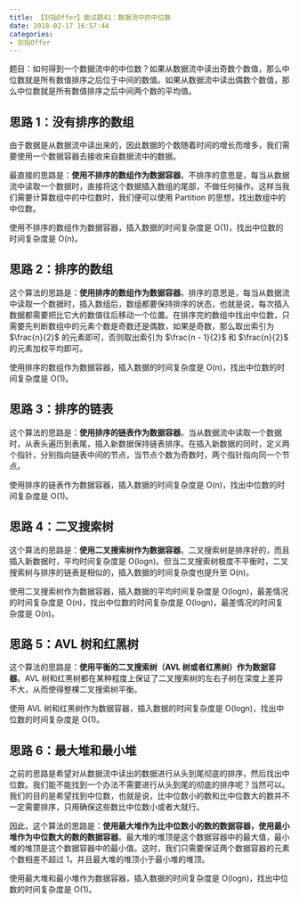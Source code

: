 ```yaml
---
title: 【剑指Offer】面试题41：数据流中的中位数
date: 2018-02-17 16:57:44
categories:
- 剑指Offer
---
```


题目：如何得到一个数据流中的中位数？如果从数据流中读出奇数个数值，那么中位数就是所有数值排序之后位于中间的数值。如果从数据流中读出偶数个数值，那么中位数就是所有数值排序之后中间两个数的平均值。

## 思路 1：没有排序的数组

由于数据是从数据流中读出来的，因此数据的个数随着时间的增长而增多，我们需要使用一个数据容器去接收来自数据流中的数据。

最直接的思路是：**使用不排序的数组作为数据容器**。不排序的意思是，每当从数据流中读取一个数据时，直接将这个数据插入数组的尾部，不做任何操作。这样当我们需要计算数组中的中位数时，我们便可以使用 Partition 的思想，找出数组中的中位数。

使用不排序的数组作为数据容器，插入数据的时间复杂度是 O(1)，找出中位数的时间复杂度是 O(n)。

## 思路 2：排序的数组

这个算法的思路是：**使用排序的数组作为数据容器**。排序的意思是，每当从数据流中读取一个数据时，插入数组后，数组都要保持排序的状态，也就是说，每次插入数据都需要把比它大的数值往后移动一个位置。在排序完的数组中找出中位数，只需要先判断数组中的元素个数是奇数还是偶数，如果是奇数，那么取出索引为 $\frac{n}{2}$ 的元素即可，否则取出索引为 $\frac{n - 1}{2}$ 和 $\frac{n}{2}$ 的元素加权平均即可。

使用排序的数组作为数据容器，插入数据的时间复杂度是 O(n)，找出中位数的时间复杂度是 O(1)。

## 思路 3：排序的链表

这个算法的思路是：**使用排序的链表作为数据容器**。当从数据流中读取一个数据时，从表头遍历到表尾，插入新数据保持链表排序。在插入新数据的同时，定义两个指针，分别指向链表中间的节点，当节点个数为奇数时，两个指针指向同一个节点。

使用排序的链表作为数据容器，插入数据的时间复杂度是 O(n)，找出中位数的时间复杂度是 O(1)。

## 思路 4：二叉搜索树

这个算法的思路是：**使用二叉搜索树作为数据容器**。二叉搜索树是排序好的，而且插入新数据时，平均时间复杂度是 O(logn)。但当二叉搜索树极度不平衡时，二叉搜索树与排序的链表是相似的，插入数据的时间复杂度也提升至 O(n)。

使用二叉搜索树作为数据容器，插入数据的平均时间复杂度是 O(logn)，最差情况的时间复杂度是 O(n)，找出中位数的时间复杂度是 O(logn)，最差情况的时间复杂度是 O(n)。

## 思路 5：AVL 树和红黑树

这个算法的思路是：**使用平衡的二叉搜索树（AVL 树或者红黑树）作为数据容器**。AVL 树和红黑树都在某种程度上保证了二叉搜索树的左右子树在深度上差异不大，从而使得整棵二叉搜索树平衡。

使用 AVL 树和红黑树作为数据容器，插入数据的时间复杂度是 O(logn)，找出中位数的时间复杂度是 O(1)。

## 思路 6：最大堆和最小堆

之前的思路是希望对从数据流中读出的数据进行从头到尾彻底的排序，然后找出中位数。我们能不能找到一个办法不需要进行从头到尾的彻底的排序呢？当然可以。我们的目的是希望找到中位数，也就是说，比中位数小的数和比中位数大的数并不一定需要排序，只用确保这些数比中位数小或者大就行。

因此，这个算法的思路是：**使用最大堆作为比中位数小的数的数据容器，使用最小堆作为中位数大的数的数据容器**。最大堆的堆顶是这个数据容器中的最大值，最小堆的堆顶是这个数据容器中的最小值。这时，我们只需要保证两个数据容器的元素个数相差不超过 1，并且最大堆的堆顶小于最小堆的堆顶。

使用最大堆和最小堆作为数据容器，插入数据的时间复杂度是 O(logn)，找出中位数的时间复杂度是 O(1)。